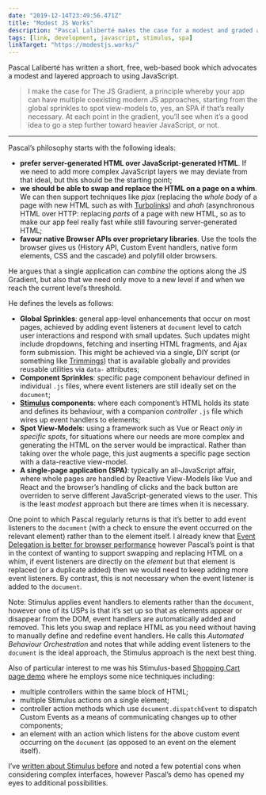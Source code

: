 ```yaml
---
date: "2019-12-14T23:49:56.471Z"
title: "Modest JS Works"
description: "Pascal Laliberté makes the case for a modest and graded approach to using JavaScript"
tags: [link, development, javascript, stimulus, spa]
linkTarget: "https://modestjs.works/"
---
```

Pascal Laliberté has written a short, free, web-based book which advocates a modest and layered approach to using JavaScript.

> I make the case for The JS Gradient, a principle whereby your app can have multiple coexisting modern JS approaches, starting from the global sprinkles to spot view-models to, yes, an SPA if that’s really necessary. At each point in the gradient, you’ll see when it’s a good idea to go a step further toward heavier JavaScript, or not.
---

Pascal’s philosophy starts with the following ideals:

- __prefer server-generated HTML over JavaScript-generated HTML__. If we need to add more complex JavaScript layers we may deviate from that ideal, but this should be the starting point;
- __we should be able to swap and replace the HTML on a page on a whim__. We can then support techniques like _pjax_ (replacing the _whole body_ of a page with new HTML such as with [Turbolinks](https://github.com/turbolinks/turbolinks)) and _ahah_ (asynchronous HTML over HTTP: replacing _parts_ of a page with new HTML, so as to make our app feel really fast while still favouring server-generated HTML; 
- __favour native Browser APIs over proprietary libraries__. Use the tools the browser gives us (History API, Custom Event handlers, native form elements, CSS and the cascade) and polyfill older browsers.

He argues that a single application can _combine_ the options along the JS Gradient, but also that we need only move to a new  level if and when we reach the current level’s threshold.

He defines the levels as follows:

- __Global Sprinkles__: general app-level enhancements that occur on most pages, achieved by adding event listeners at `document` level to catch user interactions and respond with small updates. Such updates might include dropdowns, fetching and inserting HTML fragments, and Ajax form submission. This might be achieved via a single, DIY script (or something like [Trimmings](https://postlight.github.io/trimmings/)) that is available globally and provides reusable utilities via `data-` attributes; 
- __Component Sprinkles__: specific page component behaviour defined in individual `.js` files, where event listeners are still ideally set on the `document`; 
- __[Stimulus]([Stimulus](https://stimulusjs.org/)) components__: where each component’s HTML holds its state and defines its behaviour, with a companion _controller_ `.js` file which wires up event handlers to elements; 
- __Spot View-Models__: using a framework such as Vue or React _only in specific spots_, for situations where our needs are more complex and generating the HTML on the server would be impractical. Rather than taking over the whole page, this just augments a specific page section with a data-reactive view-model.
- __A single-page application (SPA)__: typically an all-JavaScript affair, where whole pages are handled by Reactive View-Models like Vue and React and the browser’s handling of clicks and the back button are overriden to serve different JavaScript-generated views to the user. This is the least _modest_ approach but there are times when it is necessary.

One point to which Pascal regularly returns is that it’s better to add event listeners to the `document` (with a check to ensure the event occurred on the relevant element) rather than to the element itself. I already knew that [Event Delegation is better for browser performance](https://gomakethings.com/event-delegation-and-multiple-selectors-with-vanilla-js/) however Pascal’s point is that in the context of wanting to support swapping and replacing HTML on a whim, if event listeners are directly on the _element_ but that element is replaced (or a duplicate added) then we would need to keep adding more event listeners. By contrast, this is not necessary when the event listener is added to the `document`.

Note: Stimulus applies event handlers to elements rather than the `document`, however one of its USPs is that it’s set up so that as elements appear or disappear from the DOM, event handlers are automatically added and removed. This lets you swap and replace HTML as you need without having to manually define and redefine event handlers. He calls this _Automated Behaviour Orchestration_ and notes that while adding event listeners to the `document` is the ideal approach, the Stimulus approach is the next best thing.

Also of particular interest to me was his Stimulus-based [Shopping Cart page demo](https://cart-stimulus.modestjs.works/) where he employs some nice techniques including:

- multiple controllers within the same block of HTML; 
- multiple Stimulus actions on a single element;
- controller action methods which use `document.dispatchEvent` to dispatch Custom Events as a means of communicating changes up to other components;
- an element with an action which listens for the above custom event occurring on the `document` (as opposed to an event on the element itself).

I’ve [written about Stimulus before](https://fuzzylogic.me/posts/progressively-enhanced-javascript-with-stimulus/) and noted a few potential cons when considering complex interfaces, however Pascal’s demo has opened my eyes to additional possibilities.
